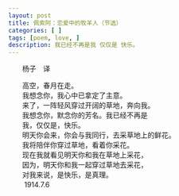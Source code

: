 ```yaml
---
layout: post
title: 佩索阿：恋爱中的牧羊人（节选） 
categories: [ ]
tags: [poem, love, ]
description: 我已经不再是我 仅仅是 快乐。
---
```


　　杨子　译  

　　高空，春月在走。   
　　我想念你，我心中已拿定了主意。    
　　来了，一阵轻风穿过开阔的草地，奔向我。  
　　我想念你，默念你的芳名。我已经不再是  
　　我，仅仅是，快乐。  
　　明天你会来，你会与我同行，去采草地上的鲜花。  
　　我将陪伴你穿过草地，看着你采花。  
　　现在我就看见明天你和我在草地上采花，  
　　因为，明天你和我一起穿过草地去采花，  
　　对我来说，是快乐，是真理。  
　　
    1914.7.6
